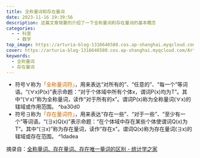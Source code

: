 ```yaml
---
title: 全称量词和存在量词
date: 2023-11-16 19:39:56
description: 这篇文章简要的介绍了一下全称量词和存在量词的基本概念
categories:
  - - 科普
    - 数学
top_image: https://arturia-blog-1316646580.cos.ap-shanghai.myqcloud.com/ArturiaBlogPicGo/202311172017398.png
cover: https://arturia-blog-1316646580.cos.ap-shanghai.myqcloud.com/ArturiaBlogPicGo/202311172017398.png
keywords:
  - 全称量词
  - 存在量词
---
```

- 符号∀称为<font color = "CC6600">「全称量词符」</font>，用来表达“对所有的”、“任意的”、“每一个”等词语。“(∀x)P(x)”表示命题：“对于个体域中所有个体x，谓词P(x)均为T”。其中“(∀x)”称为全称量词，读作“对于所有的x”。谓词P(x)称为全称量词(∀x)的辖域或作用范围。
 ^ba30d0
- 符号∃称为<font color = "CC6600">「存在量词符」</font>，用来表达“存在一些”、“对于一些”、“至少有一个”等词语。“(∃x)Q(x)”表示命题：“在个体域中存在某些个体使谓词Q(x)为T”。其中“(∃x)”称为存在量词，读作“存在x”。谓词Q(x)称为存在量词(∃x)的辖域或存在范围。 ^1dadea

摘录自：[全称量词、存在量词、存在唯一量词的区别 - 统计学之家](http://www.tjxzj.net/3274.html)



